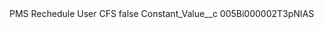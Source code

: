 <?xml version="1.0" encoding="UTF-8"?>
<CustomMetadata xmlns="http://soap.sforce.com/2006/04/metadata" xmlns:xsi="http://www.w3.org/2001/XMLSchema-instance" xmlns:xsd="http://www.w3.org/2001/XMLSchema">
    <label>PMS Rechedule User CFS</label>
    <protected>false</protected>
    <values>
        <field>Constant_Value__c</field>
        <value xsi:type="xsd:string">005Bi000002T3pNIAS</value>
    </values>
</CustomMetadata>
